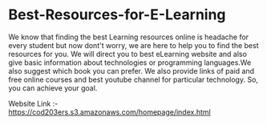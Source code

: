 # Best-Resources-for-E-Learning
We know that finding the best Learning resources online is headache for every student but now dont't worry, we are here to help you to find the best resources for you. We will direct you to best eLearning website and also give basic information about technologies or programming languages.We also suggest which book you can prefer. We also provide links of paid and free online courses and best youtube channel for particular technology. So, you can achieve your goal.

Website Link :- https://cod203ers.s3.amazonaws.com/homepage/index.html
